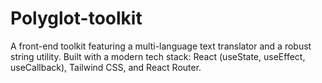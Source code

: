 # Polyglot-toolkit
A front-end toolkit featuring a multi-language text translator and a robust string utility. Built with a modern tech stack: React (useState, useEffect, useCallback), Tailwind CSS, and React Router.
